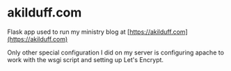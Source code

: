 # akilduff.com
Flask app used to run my ministry blog at [https://akilduff.com](https://akilduff.com)

Only other special configuration I did on my server is configuring apache to work with the wsgi script and setting up Let's Encrypt.
